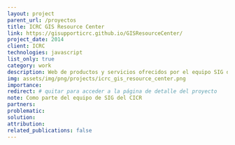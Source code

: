 ```yaml
---
layout: project
parent_url: /proyectos
title: ICRC GIS Resource Center
link: https://gisupporticrc.github.io/GISResourceCenter/
project_date: 2014
client: ICRC
technologies: javascript
list_only: true
category: work
description: Web de productos y servicios ofrecidos por el equipo SIG del Comité Internacional de la Cruz Roja (CICR). 
img: assets/img/png/projects/icrc_gis_resource_center.png
importance: 
redirect: # quitar para acceder a la página de detalle del proyecto
note: Como parte del equipo de SIG del CICR
partners:
problematic:
solution:
attribution:
related_publications: false
---
```

